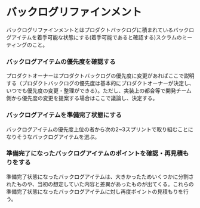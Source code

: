 
# バックログリファインメント
バックログリファインメントとはプロダクトバックログに積まれているバックログアイテムを着手可能な状態にする(着手可能であると確認する)スクラムのミーティングのこと。

### バックログアイテムの優先度を確認する

プロダクトオーナーはプロダクトバックログの優先度に変更があればここで説明する（プロダクトバックログの優先度は基本的にプロダクトオーナーが決定し、いつでも優先度の変更・整理ができる）。ただし、実装上の都合等で開発チーム側から優先度の変更を提案する場合はここで議論し、決定する。

### バックログアイテムを準備完了状態にする

バックログアイテムの優先度上位の者から次の2~3スプリントで取り組むことになりそうなバックログアイテムを選ぶ。


### 準備完了になったバックログアイテムのポイントを確認・再見積もりをする

準備完了状態になったバックログアイテムは、大きかったためいくつかに分割されたものや、当初の想定していた内容と差異があったものが出てくる。これらの準備完了状態になったバックログアイテムに対し再度ポイントの見積もりを行う。
